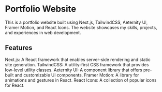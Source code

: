 # Portfolio Website
This is a portfolio website built using Next.js, TailwindCSS, Aeternity UI, Framer Motion, and React Icons. The website showcases my skills, projects, and experiences in web development.
## Features
Next.js: A React framework that enables server-side rendering and static site generation.
TailwindCSS: A utility-first CSS framework that provides low-level utility classes.
Aeternity UI: A component library that offers pre-built and customizable UI components.
Framer Motion: A library for animations and gestures in React.
React Icons: A collection of popular icons for React.
